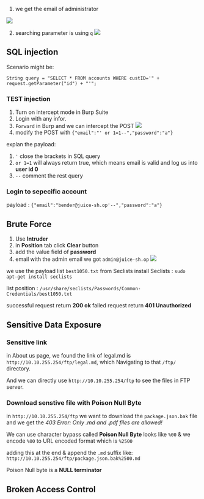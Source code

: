 1. we get the email of administrator

![](https://i.imgur.com/RipWFs6.png)

2. searching parameter is using `q`
![](https://i.imgur.com/awIaMRK.png)


## SQL injection

Scenario might be:
```
String query = "SELECT * FROM accounts WHERE custID='" + request.getParameter("id") + "'";
```
### TEST injection
1. Turn on intercept mode in Burp Suite
2. Login with any infor.
3. `Forward` in Burp and we can intercept the POST
![](https://i.imgur.com/0eMteVm.png)
4. modify the POST with `{"email":"' or 1=1--","password":"a"}`

explan the payload:
1. `'` close the brackets in SQL query
2. `or 1=1` will always return true, which means email is valid and log us into **user id 0**
3. `--` comment the rest query

### Login to sepecific account

payload : `{"email":"bender@juice-sh.op'--","password":"a"}`

## Brute Force 

1. Use **Intruder**
2. in **Position** tab click **Clear** button
3. add the value field of **password**
4. email with the admin email  we got `admin@juice-sh.op`
![](https://i.imgur.com/L27oOTl.png)

we use the payload list `best1050.txt` from Seclists
install Seclists : `sudo apt-get install seclists`

list position : `/usr/share/seclists/Passwords/Common-Credentials/best1050.txt`

successful request return **200 ok**
failed request return **401 Unauthorized**

## Sensitive Data Exposure

### Sensitive link
in About us page, we found the link of legal.md is `http://10.10.255.254/ftp/legal.md`, which Navigating to that `/ftp/` directory.

And we can directly use `http://10.10.255.254/ftp` to see the files in FTP server.

### Download senstive file with **Poison Null Byte**

in `http://10.10.255.254/ftp` we want to download the `package.json.bak` file and we get the *403 Error: Only .md and .pdf files are allowed!*

We can use character bypass called **Poison Null Byte** looks like `%00` & we encode `%00` to URL encoded format which is `%2500`

adding this at the end & append the `.md` suffix like:
`http://10.10.255.254/ftp/package.json.bak%2500.md`

Poison Null byte is a **NULL terminator**

## Broken Access Control

